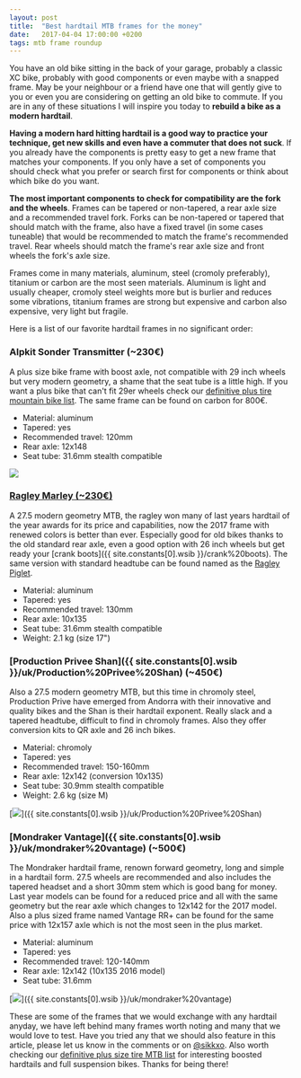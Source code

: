 ```yaml
---
layout: post
title:  "Best hardtail MTB frames for the money"
date:   2017-04-04 17:00:00 +0200
tags: mtb frame roundup
---
```

You have an old bike sitting in the back of your garage, probably a classic XC bike, probably with good components or even maybe with a snapped frame. May be your neighbour or a friend have one that will gently give to you or even you are considering on getting an old bike to commute. If you are in any of these situations I will inspire you today to **rebuild a bike as a modern hardtail**.

**Having a modern hard hitting hardtail is a good way to practice your technique, get new skills and even have a commuter that does not suck**. If you already have the components is pretty easy to get a new frame that matches your components. If you only have a set of components you should check what you prefer or search first for components or think about which bike do you want.

**The most important components to check for compatibility are the fork and the wheels**. Frames can be tapered or non-tapered, a rear axle size and a recommended travel fork. Forks can be non-tapered or tapered that should match with the frame, also have a fixed travel (in some cases tuneable) that would be recommended to match the frame's recommended travel. Rear wheels should match the frame's rear axle size and front wheels the fork's axle size.

Frames come in many materials, aluminum, steel (cromoly preferably), titanium or carbon are the most seen materials. Aluminum is light and usually cheaper, cromoly steel weights more but is burlier and reduces some vibrations, titanium frames are strong but expensive and carbon also expensive, very light but fragile.

Here is a list of our favorite hardtail frames in no significant order:

### Alpkit Sonder Transmitter (~230€)

A plus size bike frame with boost axle, not compatible with 29 inch wheels but very modern geometry, a shame that the seat tube is a little high. If you want a plus bike that can't fit 29er wheels check our [definitive plus tire mountain bike list](/2017/02/the-definitive-plus-tire-mountain-bike-list.html). The same frame can be found on carbon for 800€.

- Material: aluminum
- Tapered: yes
- Recommended travel: 120mm
- Rear axle: 12x148
- Seat tube: 31.6mm stealth compatible

[![](https://3.bp.blogspot.com/-MrMkRyfSwcY/WOOvYjmywVI/AAAAAAAAA9g/IxQTCzzX8M0N7j-6ojQ0p_OX7Zx7MF05gCLcB/s320/tr_main_frame_angle.jpg)](https://3.bp.blogspot.com/-MrMkRyfSwcY/WOOvYjmywVI/AAAAAAAAA9g/IxQTCzzX8M0N7j-6ojQ0p_OX7Zx7MF05gCLcB/s1600/tr_main_frame_angle.jpg)

### [Ragley Marley (~230€)](https://ad.zanox.com/ppc/?42106704C53515669&ULP=[[https://www.chainreactioncycles.com/es/es/cuadro-rigido-ragley-marley-2017/rp-prod145972/]])

A 27.5 modern geometry MTB, the ragley won many of last years hardtail of the year awards for its price and capabilities, now the 2017 frame with renewed colors is better than ever. Especially good for old bikes thanks to the old standard rear axle, even a good option with 26 inch wheels but get ready your [crank boots]({{ site.constants[0].wsib }}/crank%20boots). The same version with standard headtube can be found named as the [Ragley Piglet](https://ad.zanox.com/ppc/?42106704C53515669&ULP=[[https://www.chainreactioncycles.com/es/es/cuadro-rigido-ragley-piglet-2017/rp-prod145974/]]).

- Material: aluminum
- Tapered: yes
- Recommended travel: 130mm
- Rear axle: 10x135
- Seat tube: 31.6mm stealth compatible
- Weight: 2.1 kg (size 17")

[](https://ad.zanox.com/ppc/?42106704C53515669&ULP=[[https://www.chainreactioncycles.com/es/es/cuadro-rigido-ragley-marley-2017/rp-prod145972/]])

### [Production Privee Shan]({{ site.constants[0].wsib }}/uk/Production%20Privee%20Shan) (~450€)

Also a 27.5 modern geometry MTB, but this time in chromoly steel, Production Prive have emerged from Andorra with their innovative and quality bikes and the Shan is their hardtail exponent. Really slack and a tapered headtube, difficult to find in chromoly frames. Also they offer conversion kits to QR axle and 26 inch bikes.

- Material: chromoly
- Tapered: yes
- Recommended travel: 150-160mm
- Rear axle: 12x142 (conversion 10x135)
- Seat tube: 30.9mm stealth compatible
- Weight: 2.6 kg (size M)

[![](https://1.bp.blogspot.com/-ogWWt-hBYp8/WOOw1kKy4iI/AAAAAAAAA9o/5-0KL8GcCgo59UKDJjROr0Bz482ytbbggCLcB/s320/SHAN-27-Classic-630px-1.jpg)]({{ site.constants[0].wsib }}/uk/Production%20Privee%20Shan)

### [Mondraker Vantage]({{ site.constants[0].wsib }}/uk/mondraker%20vantage) (~500€)

The Mondraker hardtail frame, renown forward geometry, long and simple in a hardtail form. 27.5 wheels are recommended and also includes the tapered headset and a short 30mm stem which is good bang for money. Last year models can be found for a reduced price and all with the same geometry but the rear axle which changes to 12x142 for the 2017 model. Also a plus sized frame named Vantage RR+ can be found for the same price with 12x157 axle which is not the most seen in the plus market.

- Material: aluminum
- Tapered: yes
- Recommended travel: 120-140mm
- Rear axle: 12x142 (10x135 2016 model)
- Seat tube: 31.6mm

[![](https://2.bp.blogspot.com/-NjJYS-Xneg8/WOOxLsYw36I/AAAAAAAAA9s/Y02Ij4XdG9sPIUJHOyC-Mi2gE1Rb5hVsgCLcB/s320/mondraker%2Bvantage%2Bframe.jpg)]({{ site.constants[0].wsib }}/uk/mondraker%20vantage)

These are some of the frames that we would exchange with any hardtail anyday, we have left behind many frames worth noting and many that we would love to test. Have you tried any that we should also feature in this article, please let us know in the comments or on [@sikkxo](https://twitter.com/sikkxo). Also worth checking our [definitive plus size tire MTB list](/2017/02/the-definitive-plus-tire-mountain-bike-list.html) for interesting boosted hardtails and full suspension bikes. Thanks for being there!
